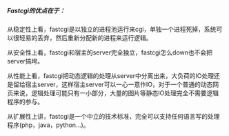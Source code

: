 ##### Fastcgi的优点在于：
从稳定性上看，fastcgi是以独立的进程池运行来cgi，单独一个进程死掉，系统可以很轻易的丢弃，然后重新分配新的进程来运行逻辑。

从安全性上看，fastcgi和宿主的server完全独立，fastcgi怎么down也不会把server搞垮。

从性能上看，fastcgi把动态逻辑的处理从server中分离出来，大负荷的IO处理还是留给宿主server，这样宿主server可以一心一意作IO，对于一个普通的动态网页来说，逻辑处理可能只有一小部分，大量的图片等静态IO处理完全不需要逻辑程序的参与。

从扩展性上讲，fastcgi是一个中立的技术标准，完全可以支持任何语言写的处理程序(php，java，python...)。